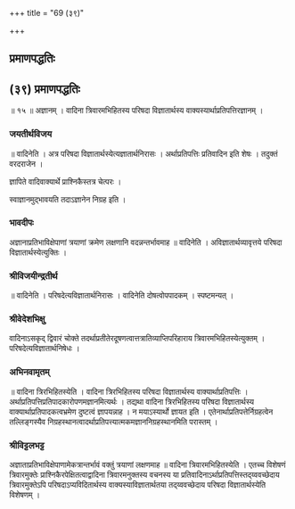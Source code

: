 +++
title = "69 (३९)"

+++


## प्रमाणपद्धतिः

## (३९) **प्रमाणपद्धतिः**

॥ १५ ॥ अज्ञानम् । वादिना त्रिवारमभिहितस्य परिषदा विज्ञातार्थस्य वाक्यस्यार्थाप्रतिपत्तिरज्ञानम् ।

### **जयतीर्थविजय**

॥ वादिनेति । अत्र परिषदा विज्ञातार्थस्येत्यज्ञातार्थनिरासः । अर्थाप्रतिपत्तिः प्रतिवादिन इति शेषः । तदुक्तं वरदराजेन ।

ज्ञापिते वादिवाक्यार्थे प्राश्निकैस्तत्र चेत्परः ।

स्वाज्ञानमुद्भावयति तदाऽज्ञानेन निग्रह इति ।

### **भावदीपः**

अज्ञानाप्रतिभाविक्षेपाणां त्रयाणां क्रमेण लक्षणानि वदन्नन्तर्भावमाह ॥ वादिनेति । अविज्ञातार्थव्यावृत्तये परिषदा विज्ञातार्थस्येत्युक्तिः ।

### **श्रीविजयीन्द्रतीर्थ**

॥ वादिनेति । परिषदेत्यविज्ञातार्थनिरासः । वादिनेति दोषत्वोपपादकम् । स्पष्टमन्यत् ।

### **श्रीवेदेशभिक्षु**

वादिनाऽसकृद् द्विवारं चोक्ते तदर्थाप्रतीतेरदूषणत्वात्तत्रातिव्याप्तिपरिहाराय त्रिवारमभिहितस्येत्युक्तम् । परिषदेत्यविज्ञातार्थनिषेधः ।

### **अभिनवामृतम्**

॥ वादिना त्रिरभिहितस्येति । वादिना त्रिरभिहितस्य परिषदा विज्ञातार्थस्य वाक्यार्थाप्रतिपत्तिः । अर्थाप्रतिपत्तिप्रतिपादकारोपणमज्ञानमित्यर्थः । तद्यथा वादिना त्रिरभिहितस्य परिषदा विज्ञातार्थस्य वाक्यार्थाप्रतिपादकत्वभ्रमेण दुष्टत्वं ज्ञापयन्नाह । न मयाऽस्यार्थो ज्ञायत इति । एतेनार्थाप्रतिपत्तेर्निग्रहत्वेन तल्लिङ्गस्यैव निग्रहस्थानत्वादर्थाप्रतिपत्त्यात्मकमज्ञाननिग्रहस्थानमिति परास्तम् ।

### **श्रीविट्टलभट्ट**

अज्ञाताप्रतिभाविक्षेपाणामेकत्रान्तर्भावं वक्तुं त्रयाणां लक्षणमाह ॥ वादिना त्रिवारमभिहितस्येति । एतच्च विशेषणं त्रिवारमुक्तेः प्राश्निकैरपेक्षितत्वाद्वादिना त्रिवारमनुक्तस्य वचनस्य या प्रतिवादिनाऽर्थाप्रतिपत्तिस्तद्य्ववच्छेदाय त्रिवारमुक्तेऽपि परिषदाऽप्यविदितार्थस्य वाक्यस्याविज्ञातार्थतया तद्य्ववच्छेदाय परिषदा विज्ञातार्थस्येति विशेषणम् ।

